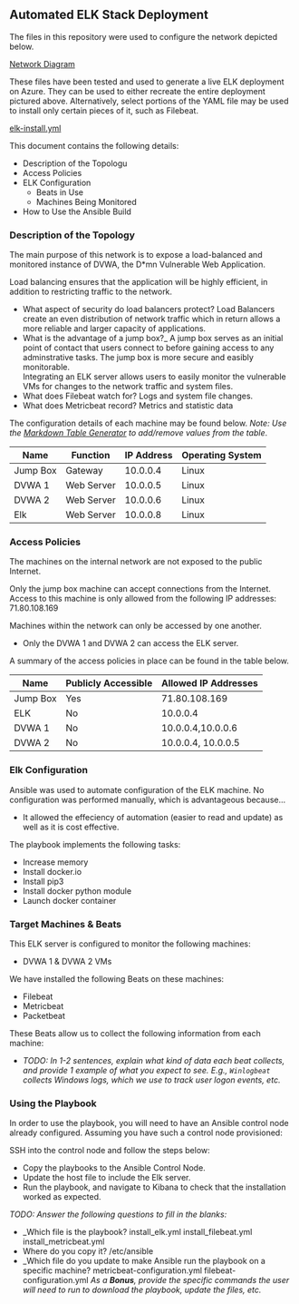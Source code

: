 ## Automated ELK Stack Deployment

The files in this repository were used to configure the network depicted below.

[Network Diagram](https://github.com/Kara-Hambrick/Elk-Stack-Project/blob/main/Diagrams/Diagram.drawio.png)

These files have been tested and used to generate a live ELK deployment on Azure. They can be used to either recreate the entire deployment pictured above. Alternatively, select portions of the YAML file may be used to install only certain pieces of it, such as Filebeat.

  [elk-install.yml](https://github.com/Kara-Hambrick/Elk-Stack-Project/blob/main/Ansible/elk-install.yml)

This document contains the following details:
- Description of the Topologu
- Access Policies
- ELK Configuration
  - Beats in Use
  - Machines Being Monitored
- How to Use the Ansible Build


### Description of the Topology

The main purpose of this network is to expose a load-balanced and monitored instance of DVWA, the D*mn Vulnerable Web Application.

Load balancing ensures that the application will be highly efficient, in addition to restricting traffic to the network.
- What aspect of security do load balancers protect? 
Load Balancers create an even distribution of network traffic which in return allows a more reliable and larger capacity of applications. 
- What is the advantage of a jump box?_
A jump box serves as an initial point of contact that users connect to before gaining access to any adminstrative tasks. The jump box is more secure and easibly monitorable.   
Integrating an ELK server allows users to easily monitor the vulnerable VMs for changes to the network traffic and system files.
- What does Filebeat watch for?
Logs and system file changes. 
- What does Metricbeat record?
Metrics and statistic data

The configuration details of each machine may be found below.
_Note: Use the [Markdown Table Generator](http://www.tablesgenerator.com/markdown_tables) to add/remove values from the table_.

| Name     | Function   | IP Address | Operating System |
|----------|----------  |------------|------------------|
| Jump Box | Gateway    | 10.0.0.4   | Linux            |
| DVWA 1   | Web Server | 10.0.0.5   | Linux            |
| DVWA 2   | Web Server | 10.0.0.6   | Linux            |
| Elk      | Web Server | 10.0.0.8   | Linux            |

### Access Policies

The machines on the internal network are not exposed to the public Internet. 

Only the jump box machine can accept connections from the Internet. Access to this machine is only allowed from the following IP addresses: 71.80.108.169

Machines within the network can only be accessed by one another.
- Only the DVWA 1 and DVWA 2 can access the ELK server. 

A summary of the access policies in place can be found in the table below.

| Name     | Publicly Accessible | Allowed IP Addresses |
|----------|---------------------|----------------------|
| Jump Box | Yes                 | 71.80.108.169        |
| ELK      | No                  | 10.0.0.4             |
| DVWA 1   | No                  | 10.0.0.4,10.0.0.6    |
| DVWA 2   | No                  | 10.0.0.4, 10.0.0.5   |

### Elk Configuration

Ansible was used to automate configuration of the ELK machine. No configuration was performed manually, which is advantageous because...
- It allowed the effeciency of automation (easier to read and update) as well as it is cost effective. 

The playbook implements the following tasks:
- Increase memory
- Install docker.io
- Install pip3
- Install docker python module
- Launch docker container


### Target Machines & Beats
This ELK server is configured to monitor the following machines:
- DVWA 1 & DVWA 2 VMs

We have installed the following Beats on these machines:
- Filebeat
- Metricbeat
- Packetbeat

These Beats allow us to collect the following information from each machine:
- _TODO: In 1-2 sentences, explain what kind of data each beat collects, and provide 1 example of what you expect to see. E.g., `Winlogbeat` collects Windows logs, which we use to track user logon events, etc._

### Using the Playbook
In order to use the playbook, you will need to have an Ansible control node already configured. Assuming you have such a control node provisioned: 

SSH into the control node and follow the steps below:
- Copy the playbooks to the Ansible Control Node.
- Update the host file to include the Elk server. 
- Run the playbook, and navigate to Kibana to check that the installation worked as expected.

_TODO: Answer the following questions to fill in the blanks:_
- _Which file is the playbook? 
install_elk.yml
install_filebeat.yml
install_metricbeat.yml
- Where do you copy it?
/etc/ansible
- _Which file do you update to make Ansible run the playbook on a specific machine? 
metricbeat-configuration.yml
filebeat-configuration.yml
_As a **Bonus**, provide the specific commands the user will need to run to download the playbook, update the files, etc._
